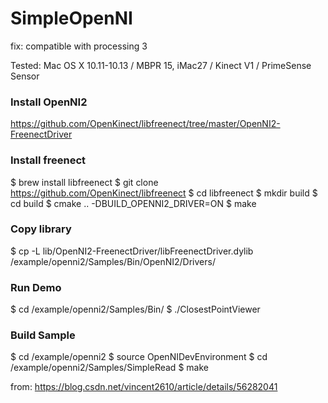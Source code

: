 # SimpleOpenNI
fix: compatible with processing 3

Tested: Mac OS X 10.11-10.13 / MBPR 15, iMac27 / Kinect V1 / PrimeSense Sensor 

### Install OpenNI2
https://github.com/OpenKinect/libfreenect/tree/master/OpenNI2-FreenectDriver

### Install freenect
$ brew install libfreenect
$ git clone https://github.com/OpenKinect/libfreenect
$ cd libfreenect
$ mkdir build
$ cd build
$ cmake .. -DBUILD_OPENNI2_DRIVER=ON
$ make

### Copy library
$ cp -L lib/OpenNI2-FreenectDriver/libFreenectDriver.dylib /example/openni2/Samples/Bin/OpenNI2/Drivers/

### Run Demo
$ cd /example/openni2/Samples/Bin/
$ ./ClosestPointViewer

### Build Sample
$ cd /example/openni2
$ source OpenNIDevEnvironment 
$ cd /example/openni2/Samples/SimpleRead
$ make

from:
https://blog.csdn.net/vincent2610/article/details/56282041
